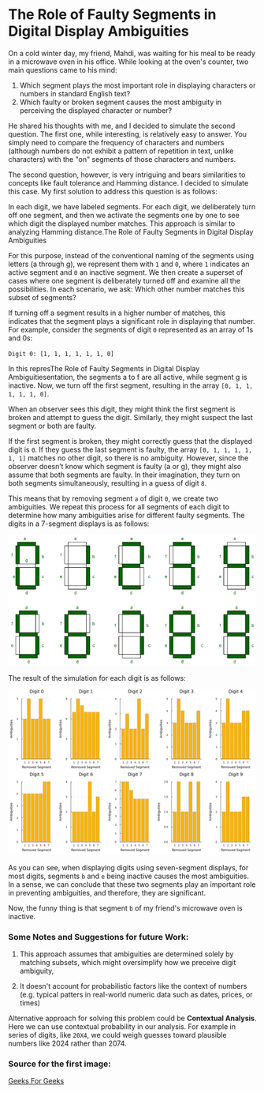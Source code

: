 # The Role of Faulty Segments in Digital Display Ambiguities

On a cold winter day, my friend, Mahdi, was waiting for his meal to be ready in a microwave oven in his office. While looking at the oven's counter, two main questions came to his mind:

1. Which segment plays the most important role in displaying characters or numbers in standard English text?
2. Which faulty or broken segment causes the most ambiguity in perceiving the displayed character or number?

He shared his thoughts with me, and I decided to simulate the second question. The first one, while interesting, is relatively easy to answer. You simply need to compare the frequency of characters and numbers (although numbers do not exhibit a pattern of repetition in text, unlike characters) with the "on" segments of those characters and numbers.

The second question, however, is very intriguing and bears similarities to concepts like fault tolerance and Hamming distance. I decided to simulate this case. My first solution to address this question is as follows:

In each digit, we have labeled segments. For each digit, we deliberately turn off one segment, and then we activate the segments one by one to see which digit the displayed number matches. This approach is similar to analyzing Hamming distance.The Role of Faulty Segments in Digital Display Ambiguities

For this purpose, instead of the conventional naming of the segments using letters (a through g), we represent them with `1` and `0`, where `1` indicates an active segment and `0` an inactive segment. We then create a superset of cases where one segment is deliberately turned off and examine all the possibilities. In each scenario, we ask: Which other number matches this subset of segments?

If turning off a segment results in a higher number of matches, this indicates that the segment plays a significant role in displaying that number. For example, consider the segments of digit `0` represented as an array of 1s and 0s:

`Digit 0: [1, 1, 1, 1, 1, 1, 0]`

In this represThe Role of Faulty Segments in Digital Display Ambiguitiesentation, the segments a to f are all active, while segment g is inactive. Now, we turn off the first segment, resulting in the array `[0, 1, 1, 1, 1, 1, 0]`.

When an observer sees this digit, they might think the first segment is broken and attempt to guess the digit. Similarly, they might suspect the last segment or both are faulty.

If the first segment is broken, they might correctly guess that the displayed digit is `0`. If they guess the last segment is faulty, the array `[0, 1, 1, 1, 1, 1, 1]` matches no other digit, so there is no ambiguity. However, since the observer doesn’t know which segment is faulty (a or g), they might also assume that both segments are faulty. In their imagination, they turn on both segments simultaneously, resulting in a guess of digit `8`.

This means that by removing segment `a` of digit `0`, we create two ambiguities. We repeat this process for all segments of each digit to determine how many ambiguities arise for different faulty segments.
The digits in a 7-segment displays is as follows:

![Digits](images/Untitled-Diagram-237.png)

The result of the simulation for each digit is as follows:

![Results](plots/combined_plot.png)

As you can see, when displaying digits using seven-segment displays, for most digits, segments `b` and `e` being inactive causes the most ambiguities. In a sense, we can conclude that these two segments play an important role in preventing ambiguities, and therefore, they are significant.

Now, the funny thing is that segment `b` of my friend's microwave oven is inactive.

### Some Notes and Suggestions for future Work:

1. This approach assumes that ambiguities are determined solely by matching subsets, which might oversimplify how we preceive digit ambiguity,

2. It doesn't account for probabilistic factors like the context of numbers (e.g. typical patters in real-world numeric data such as dates, prices, or times)


Alternative approach for solving this problem could be **Contextual Analysis**. Here we can use contextual probability in our analysis. For example in series of digits, like `20X4`, we could weigh guesses toward plausible numbers like 2024 rather than 2074. 

### Source for the first image:

[Geeks For Geeks](https://www.geeksforgeeks.org/seven-segment-displays/)